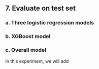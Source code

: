 ## 7. Evaluate on test set

### a. Three logistic regression models

### b. XGBoost model

### c. Overall model

In this experiment, we will add 